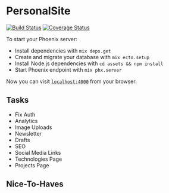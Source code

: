# PersonalSite

[![Build Status](https://semaphoreci.com/api/v1/math3v/personal_site/branches/master/badge.svg)](https://semaphoreci.com/math3v/personal_site)
[![Coverage Status](https://coveralls.io/repos/github/Math3v/personal_site/badge.svg?branch=master)](https://coveralls.io/github/Math3v/personal_site?branch=master)

To start your Phoenix server:

  * Install dependencies with `mix deps.get`
  * Create and migrate your database with `mix ecto.setup`
  * Install Node.js dependencies with `cd assets && npm install`
  * Start Phoenix endpoint with `mix phx.server`

Now you can visit [`localhost:4000`](http://localhost:4000) from your browser.

## Tasks

  * Fix Auth
  * Analytics
  * Image Uploads
  * Newsletter
  * Drafts
  * SEO
  * Social Media Links
  * Technologies Page
  * Projects Page

## Nice-To-Haves
